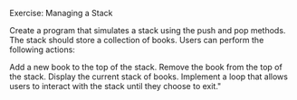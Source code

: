Exercise: Managing a Stack

Create a program that simulates a stack using the push and pop methods. The stack should store a collection of books. Users can perform the following actions:

Add a new book to the top of the stack.
Remove the book from the top of the stack.
Display the current stack of books.
Implement a loop that allows users to interact with the stack until they choose to exit."